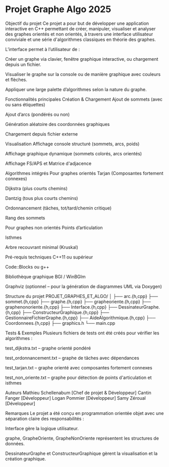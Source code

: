 # Projet Graphe Algo 2025
Objectif du projet
Ce projet a pour but de développer une application interactive en C++ permettant de créer, manipuler, visualiser et analyser des graphes orientés et non orientés, à travers une interface utilisateur conviviale et une série d'algorithmes classiques en théorie des graphes.

L’interface permet à l’utilisateur de :

Créer un graphe via clavier, fenêtre graphique interactive, ou chargement depuis un fichier.

Visualiser le graphe sur la console ou de manière graphique avec couleurs et flèches.

Appliquer une large palette d’algorithmes selon la nature du graphe.

Fonctionnalités principales
Création & Chargement
Ajout de sommets (avec ou sans étiquettes)

Ajout d’arcs (pondérés ou non)

Génération aléatoire des coordonnées graphiques

Chargement depuis fichier externe

Visualisation
Affichage console structuré (sommets, arcs, poids)

Affichage graphique dynamique (sommets colorés, arcs orientés)

Affichage FS/APS et Matrice d'adjacence

Algorithmes intégrés
Pour graphes orientés
Tarjan (Composantes fortement connexes)

Dijkstra (plus courts chemins)

Dantzig (tous plus courts chemins)

Ordonnancement (tâches, tot/tard/chemin critique)

Rang des sommets

Pour graphes non orientés
Points d’articulation

Isthmes

Arbre recouvrant minimal (Kruskal)

Pré-requis techniques
C++11 ou supérieur

Code::Blocks ou g++

Bibliothèque graphique BGI / WinBGIm

Graphviz (optionnel – pour la génération de diagrammes UML via Doxygen)

Structure du projet
PROJET_GRAPHES_ET_ALGO/
│
├── arc.{h,cpp}
├── sommet.{h,cpp}
├── graphe.{h,cpp}
├── grapheoriente.{h,cpp}
├── graphenonoriente.{h,cpp}
├── Interface.{h,cpp}
├── DessinateurGraphe.{h,cpp}
├── ConstructeurGraphique.{h,cpp}
├── GestionnaireFichierGraphe.{h,cpp}
├── AideAlgorithmique.{h,cpp}
├── Coordonnees.{h,cpp}
├── graphics.h
└── main.cpp

Tests & Exemples
Plusieurs fichiers de tests ont été créés pour vérifier les algorithmes :

test_dijkstra.txt – graphe orienté pondéré

test_ordonnancement.txt – graphe de tâches avec dépendances

test_tarjan.txt – graphe orienté avec composantes fortement connexes

test_non_oriente.txt – graphe pour détection de points d'articulation et isthmes

Auteurs
Mathieu Schellenabum [Chef de projet & Développeur]
Cantin Fanger [Développeur]
Logan Pommier [Développeur]
Samy Zéroual [Développeur]

Remarques
Le projet a été conçu en programmation orientée objet avec une séparation claire des responsabilités :

Interface gère la logique utilisateur.

graphe, GrapheOriente, GrapheNonOriente représentent les structures de données.

DessinateurGraphe et ConstructeurGraphique gèrent la visualisation et la création graphique.

